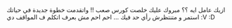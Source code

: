 ازيك عامل ايه ؟؟ مبروك عليك خلصت كورس صعب !! واتقدمت خطوة جديدة في حياتك استمر و متنتظرش رأي حد فيك ... احم احم مش بعرف اتكلم ف المواقف دي :V :D
